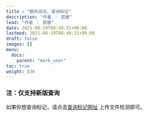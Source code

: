```yaml
---
title : "额外阅览、查询标记"
description: "作者 ｜ 孤傲"
lead: "作者 ｜ 孤傲"
date: 2021-08-19T08:49:31+00:00
lastmod: 2021-08-19T08:49:31+00:00
draft: false 
images: []
menu:
  docs:
    parent: "mark_user"
toc: true
weight: 830
---
```


### 注：仅支持新版查询

如果你想查询标记，请点击[查询标记网址](https://skin.gushao.club/docs/mark_user/SkinCheck/) 上传文件检测即可。
